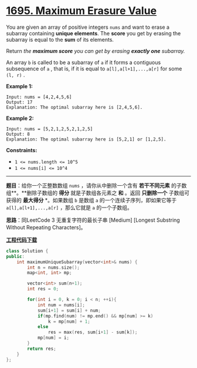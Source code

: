 # [1695. Maximum Erasure Value](https://leetcode.com/problems/maximum-erasure-value/)

You are given an array of positive integers `nums` and want to erase a subarray containing **unique elements**. The **score** you get by erasing the subarray is equal to the **sum** of its elements.

Return *the **maximum score** you can get by erasing **exactly one** subarray.*

An array `b` is called to be a subarray of `a` if it forms a contiguous subsequence of `a` , that is, if it is equal to `a[l],a[l+1],...,a[r]` for some `(l, r)` .

**Example 1:**

```
Input: nums = [4,2,4,5,6]
Output: 17
Explanation: The optimal subarray here is [2,4,5,6].
```

**Example 2:**

```
Input: nums = [5,2,1,2,5,2,1,2,5]
Output: 8
Explanation: The optimal subarray here is [5,2,1] or [1,2,5].
```

**Constraints:**

* `1 <= nums.length <= 10^5`
* `1 <= nums[i] <= 10^4`

-----

**题目**：给你一个正整数数组 `nums` ，请你从中删除一个含有 **若干不同元素** 的子数组**。**删除子数组的 **得分** 就是子数组各元素之 **和** 。返回 **只删除一个** 子数组可获得的 **最大得分** *。如果数组 `b` 是数组 `a` 的一个连续子序列，即如果它等于 `a[l],a[l+1],...,a[r]` ，那么它就是 `a` 的一个子数组。

**思路**：同LeetCode 3 无重复字符的最长子串 [Medium] [Longest Substring Without Repeating Characters]。

[**工程代码下载**](https://github.com/shenkh/leetcode)

```cpp
class Solution {
public:
    int maximumUniqueSubarray(vector<int>& nums) {
        int n = nums.size();
        map<int, int> mp;

        vector<int> sum(n+1);
        int res = 0;

        for(int i = 0, k = 0; i < n; ++i){
            int num = nums[i];
            sum[i+1] = sum[i] + num;
            if(mp.find(num) != mp.end() && mp[num] >= k)
                k = mp[num] + 1;
            else
                res = max(res, sum[i+1] - sum[k]);
            mp[num] = i;
        }
        return res;
    }
};
```
